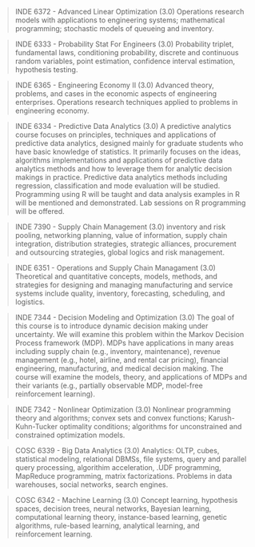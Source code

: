 > INDE 6372 - Advanced Linear Optimization (3.0)
Operations research models with applications to engineering systems; mathematical programming; stochastic models of queueing and inventory.

> INDE 6333 - Probability Stat For Engineers (3.0)
Probability triplet, fundamental laws, conditioning probability, discrete and continuous random variables, point estimation, confidence interval estimation, hypothesis testing.

> INDE 6365 - Engineering Economy II (3.0)
Advanced theory, problems, and cases in the economic aspects of engineering enterprises. Operations research techniques applied to problems in engineering economy.

> INDE 6334 - Predictive Data Analytics (3.0)
A predictive analytics course focuses on principles, techniques and applications of predictive data analytics, designed mainly for graduate students who have basic knowledge of statistics. It primarily focuses on the ideas, algorithms implementations and applications of predictive data analytics methods and how to leverage them for analytic decision makings in practice. Predictive data analytics methods including regression, classification and mode evaluation will be studied. Programming using R will be taught and data analysis examples in R will be mentioned and demonstrated. Lab sessions on R programming will be offered.

> INDE 7390 - Supply Chain Management (3.0)
inventory and risk pooling, networking planning, value of information, supply chain integration, distribution strategies, strategic alliances, procurement and outsourcing strategies, global logics and risk management.

> INDE 6351 - Operations and Supply Chain Managament (3.0)
Theoretical and quantitative concepts, models, methods, and strategies for designing and managing manufacturing and service systems include quality, inventory, forecasting, scheduling, and logistics.

> INDE 7344 - Decision Modeling and Optimization (3.0)
The goal of this course is to introduce dynamic decision making under uncertainty. We will examine this problem within the Markov Decision Process framework (MDP). MDPs have applications in many areas including supply chain (e.g., inventory, maintenance), revenue management (e.g., hotel, airline, and rental car pricing), financial engineering, manufacturing, and medical decision making. The course will examine the models, theory, and applications of MDPs and their variants (e.g., partially observable MDP, model-free reinforcement learning).

> INDE 7342 - Nonlinear Optimization (3.0)
Nonlinear programming theory and algorithms; convex sets and convex functions; Karush-Kuhn-Tucker optimality conditions; algorithms for unconstrained and constrained optimization models.

> COSC 6339 - Big Data Analytics (3.0)
Analytics: OLTP, cubes, statistical modeling, relational DBMSs, file systems, query and parallel query processing, algorithim acceleration, .UDF programming, MapReduce programming, matrix factorizations. Problems in data warehouses, social networks, search engines.

> COSC 6342 - Machine Learning (3.0)
Concept learning, hypothesis spaces, decision trees, neural networks, Bayesian learning, computational learning theory, instance-based learning, genetic algorithms, rule-based learning, analytical learning, and reinforcement learning.



